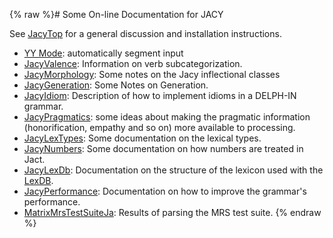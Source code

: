 {% raw %}# Some On-line Documentation for JACY

See [JacyTop](../JacyTop) for a general discussion and installation
instructions.

- [YY Mode](http://moin.delph-in.net/JacyYYMode): automatically
segment input
- [JacyValence](../JacyValence): Information on verb subcategorization.
- [JacyMorphology](../JacyMorphology): Some notes on the Jacy
inflectional classes
- [JacyGeneration](../JacyGeneration): Some Notes on Generation.
- [JacyIdiom](../JacyIdiom): Description of how to implement idioms in a
DELPH-IN grammar.
- [JacyPragmatics](https://blog.inductorsoftware.com/docsproto/summits/JacyPragmatics): some ideas about making the
pragmatic information (honorification, empathy and so on) more
available to processing.
- [JacyLexTypes](../JacyLexTypes): Some documentation on the lexical
types.
- [JacyNumbers](../JacyNumbers): Some documentation on how numbers are
treated in Jact.
- [JacyLexDb](../JacyLexDb): Documentation on the structure of the
lexicon used with the [LexDB](/LkbLexDb).
- [JacyPerformance](../JacyPerformance): Documentation on how to improve
the grammar's performance.
- [MatrixMrsTestSuiteJa](https://blog.inductorsoftware.com/docsproto/matrix/MatrixMrsTestSuiteJa): Results of parsing the
MRS test suite.
{% endraw %}